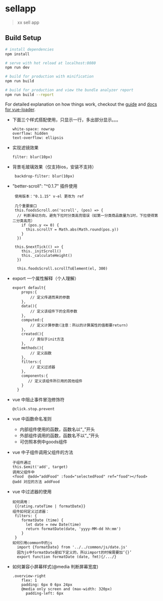 # sellapp

> xx sell app

## Build Setup

``` bash
# install dependencies
npm install

# serve with hot reload at localhost:8080
npm run dev

# build for production with minification
npm run build

# build for production and view the bundle analyzer report
npm run build --report
```

For detailed explanation on how things work, checkout the [guide](http://vuejs-templates.github.io/webpack/) and [docs for vue-loader](http://vuejs.github.io/vue-loader).

+ 下面三个样式搭配使用，只显示一行，多出部分显示。。。

      white-space: nowrap
      overflow: hidden
      text-overflow: ellipsis
      
+ 实现滤镜效果
    
      filter: blur(10px)

+ 背景毛玻璃效果（仅支持ios，安装不支持）   
       
       backdrop-filter: blur(10px)
       
+ "better-scroll": "^0.1.7" 插件使用
  
       使用版本："0.1.15" v-el 更改为 ref
    
       几个重要接口
       this.foodsScroll.on('scroll', (pos) => {
        // 判断滑动方向，避免下拉时分类高亮错误（如第一分类商品数量为1时，下拉使得第二分类高亮）
          if (pos.y <= 0) {
            this.scrollY = Math.abs(Math.round(pos.y))
          }
        })
      
       this.$nextTick(() => {
          this._initScroll()
          this._calculateHeight()
        })
                        
        this.foodsScroll.scrollToElement(el, 300)
        
+ export 一个属性解释（个人理解）
    
      export default{
          props:{
              // 定义传递而来的参数
          },
          data(){
              // 定义该组件下的全局参数
          },
          computed:{
              // 定义计算参数(注意：所以的计算属性的值都要return)
          },
          created(){
              // 类似于init方法
          },
          methods(){
              // 定义函数
          },
          filters:{
              // 定义过滤器
          },
          components:{
             // 定义该组件所引用的其他组件
          }
        }

+ vue 中阻止事件冒泡修饰符
  
      @click.stop.prevent
      
+ vue 中函数命名准则
  + 内部组件使用的函数，函数名以“_”开头
  + 外部组件调用的函数，函数名不以“_”开头
  + 可仿照本例中goods组件
  
+ vue 中子组件调用父组件的方法
    
      子组件通过
      this.$emit('add', target)
      调用父组件中
      <food  @add="addFood" :food="selectedFood" ref="food"></food>
      @add 对应的方法 addFood
      
+ vue 中过滤器的使用

      如何调用：
       {{rating.rateTime | formatDate}}
      组件如何定义过滤器：
       filters: {
          formatDate (time) {
            let date = new Date(time)
            return formatDate(date, 'yyyy-MM-dd hh:mm')
          }
       }
      如何引用common中的js
        import {formatDate} from '../../common/js/date.js'
        因为js中formatDate是如下定义的，所以import的时候需要加‘{}’
        export function formatDate (date, fmt){/.../}
        
+ 如何兼容小屏幕样式(@media 判断屏幕宽度)
  
      .overview-right
          flex: 1
          padding: 6px 0 6px 24px
          @media only screen and (max-width: 320px)
            padding-left: 6px
      
       
